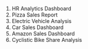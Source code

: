 1. HR Analytics Dashboard
2. Pizza Sales Report
3. Electric Vehicle Analysis
4. Car Sales Dashboard
5. Amazon Sales Dashboard
6. Cyclistic Bike Share Analysis
